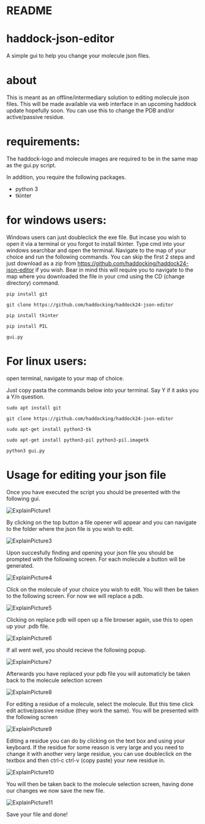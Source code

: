 # README

# haddock-json-editor

A simple gui to help you change your molecule json files.

# about

This is meant as an offline/intermediary solution to editing molecule json files. This will be made available via web interface in an upcoming haddock update hopefully soon. You can use this to change the PDB and/or active/passive residue.

# requirements:

The haddock-logo and molecule images are required to be in the same map as the gui.py script.

In addition, you require the following packages.
- python 3
- tkinter

# for windows users:

Windows users can just doubleclick the exe file. But incase you wish to open it via a terminal or you forgot to install tkinter. Type cmd into your windows searchbar and open the terminal. Navigate to the map of your choice and run the following commands. You can skip the first 2 steps and just download as a zip from https://github.com/haddocking/haddock24-json-editor if you wish. Bear in mind this will require you to navigate to the map where you downloaded the file in your cmd using the CD (change directory) command.


```
pip install git
```

```
git clone https://github.com/haddocking/haddock24-json-editor
```

```
pip install tkinter
```

```
pip install PIL
```

```
gui.py 
```

# For linux users:

open terminal, navigate to your map of choice.

Just copy pasta the commands below into your terminal. Say Y if it asks you a Y/n question.

```
sudo apt install git
```

```
git clone https://github.com/haddocking/haddock24-json-editor
```

```
sudo apt-get install python3-tk
```

```
sudo apt-get install python3-pil python3-pil.imagetk
```

```
python3 gui.py 
```

# Usage for editing your json file

Once you have executed the script you should be presented with the following gui.

![ExplainPicture1](https://user-images.githubusercontent.com/39408360/140933003-5df5a5a4-5993-4975-be4c-c0b7c6e6fcbb.png)

By clicking on the top button a file opener will appear and you can navigate to the folder where the json file is you wish to edit.

![ExplainPicture3](https://user-images.githubusercontent.com/39408360/140933013-0f11fbe0-fdde-4a99-b104-ba2a608f1e2a.png)

Upon succesfully finding and opening your json file you should be prompted with the following screen. For each molecule a button will be generated.

![ExplainPicture4](https://user-images.githubusercontent.com/39408360/140933015-ce99d1d0-719e-44b4-ac12-b22397b6ab09.png)

Click on the molecule of your choice you wish to edit. You will then be taken to the following screen. For now we will replace a pdb.

![ExplainPicture5](https://user-images.githubusercontent.com/39408360/140933017-a761ef3b-1f0c-48d5-9ac1-cc06868cae7a.png)

Clicking on replace pdb will open up a file browser again, use this to open up your .pdb file.

![ExplainPicture6](https://user-images.githubusercontent.com/39408360/140933019-be82f155-9f9d-422b-98ef-0efeb2fb79a1.png)

If all went well, you should recieve the following popup.

![ExplainPicture7](https://user-images.githubusercontent.com/39408360/140933020-7f8663b6-69ea-480b-812e-a4b77203e1a5.png)

Afterwards you have replaced your pdb file you will automaticly be taken back to the molecule selection screen

![ExplainPicture8](https://user-images.githubusercontent.com/39408360/140933022-b582112b-c987-4543-b81d-039174aea3e8.png)

For editing a residue of a molecule, select the molecule. But this time click edit active/passive residue (they work the same).
You will be presented with the following screen

![ExplainPicture9](https://user-images.githubusercontent.com/39408360/140933024-3831f988-009b-4891-b144-3cdcb0aad1a0.png)

Editing a residue you can do by clicking on the text box and using your keyboard.
If the residue for some reason is very large and you need to change it with another very large residue, you can use doubleclick on the textbox and then ctrl-c ctrl-v (copy paste) your new residue in. 

![ExplainPicture10](https://user-images.githubusercontent.com/39408360/140936507-3916a13d-8570-466d-a26d-8c5b5a5ae006.png)

You will then be taken back to the molecule selection screen, having done our changes we now save the new file.

![ExplainPicture11](https://user-images.githubusercontent.com/39408360/140937729-5b6215d8-f92a-4be9-b602-fa198b071041.png)

Save your file and done!
